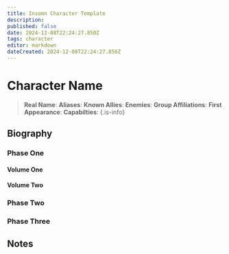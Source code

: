 ```yaml
---
title: Insomn Character Template
description: 
published: false
date: 2024-12-08T22:24:27.850Z
tags: character
editor: markdown
dateCreated: 2024-12-08T22:24:27.850Z
---
```


# Character Name
> **Real Name**: 
> **Aliases**: 
> **Known Allies**: 
> **Enemies**: 
> **Group Affiliations**: 
> **First Appearance**: 
> **Capabilties**: 
{.is-info}

## Biography
### Phase One
#### Volume One
#### Volume Two

### Phase Two

### Phase Three

## Notes
